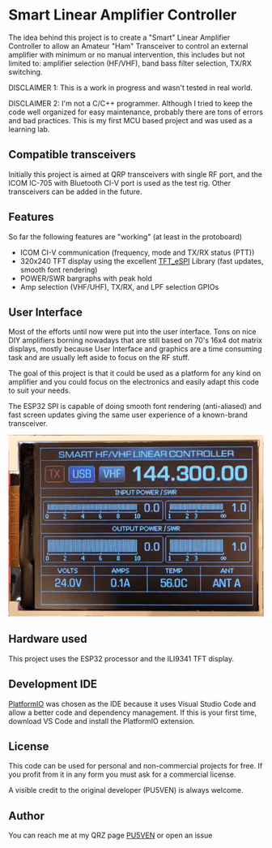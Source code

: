 # Smart Linear Amplifier Controller

The idea behind this project is to create a "Smart" Linear Amplifier Controller to allow an Amateur "Ham" Transceiver to control an external amplifier with minimum or no manual intervention, this includes but not limited to: amplifier selection (HF/VHF), band bass filter selection, TX/RX switching.

DISCLAIMER 1: This is a work in progress and wasn't tested in real world.

DISCLAIMER 2: I'm not a C/C++ programmer. Although I tried to keep the code well organized for easy maintenance, probably there are tons of errors and bad practices. This is my first MCU based project and was used as a learning lab.

## Compatible transceivers

Initially this project is aimed at QRP transceivers with single RF port, and the ICOM IC-705 with Bluetooth CI-V port is used as the test rig. Other transceivers can be added in the future.

## Features

So far the following features are "working" (at least in the protoboard)

 - ICOM CI-V communication (frequency, mode and TX/RX status (PTT))
 - 320x240 TFT display using the excellent [TFT_eSPI](https://github.com/Bodmer/TFT_eSPI) Library (fast updates, smooth font rendering)
 - POWER/SWR bargraphs with peak hold
 - Amp selection (VHF/UHF), TX/RX, and LPF selection GPIOs

## User Interface

Most of the efforts until now were put into the user interface. Tons on nice DIY amplifiers borning nowadays that are still based on 70's 16x4 dot matrix displays, mostly because User Interface and graphics are a time consuming task and are usually left aside to focus on the RF stuff. 

The goal of this project is that it could be used as a platform for any kind on amplifier and you could focus on the electronics and easily adapt this code to suit your needs. 

The ESP32 SPI is capable of doing smooth font rendering (anti-aliased) and fast screen updates giving the same user experience of a known-brand transceiver.

![TFT Screen Capture](https://raw.githubusercontent.com/aldoir/smart-linear-controller/main/assets/screen-capture.png)

## Hardware used

This project uses the ESP32 processor and the ILI9341 TFT display.

## Development IDE

[PlatformIO](https://platformio.org/) was chosen as the IDE because it uses Visual Studio Code and allow a better code and dependency management. If this is your first time, download VS Code and install the PlatformIO extension.

## License

This code can be used for personal and non-commercial projects for free. If you profit from it in any form you must ask for a commercial license.

A visible credit to the original developer (PU5VEN) is always welcome.

## Author

You can reach me at my QRZ page [PU5VEN](https://www.qrz.com/db/pu5ven) or open an issue